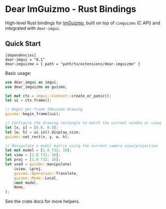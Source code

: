 # Dear ImGuizmo - Rust Bindings

High-level Rust bindings for [ImGuizmo](https://github.com/CedricGuillemet/ImGuizmo), built on top of `cimguizmo` (C API) and integrated with `dear-imgui`.

## Quick Start

```
[dependencies]
dear-imgui = "0.1"
dear-imguizmo = { path = "path/to/extensions/dear-imguizmo" }
```

Basic usage:

```rust
use dear_imgui as imgui;
use dear_imguizmo as guizmo;

let mut ctx = imgui::Context::create_or_panic();
let ui = ctx.frame();

// Begin per-frame ImGuizmo drawing
guizmo::begin_frame(&ui);

// Configure the drawing rectangle to match the current window or viewport
let [x, y] = [0.0, 0.0];
let [w, h] = ui.io().display_size;
guizmo::set_rect(x, y, w, h);

// Manipulate a model matrix using the current camera view/projection
let mut model = [1.0_f32; 16];
let view = [1.0_f32; 16];
let proj = [1.0_f32; 16];
let used = guizmo::manipulate(
    &view, &proj,
    guizmo::Operation::Translate,
    guizmo::Mode::Local,
    &mut model,
    None,
);
```

See the crate docs for more helpers.
